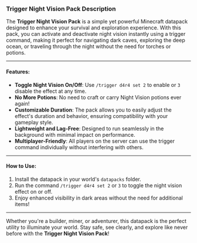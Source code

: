 ### **Trigger Night Vision Pack Description**

The **Trigger Night Vision Pack** is a simple yet powerful Minecraft datapack designed to enhance your survival and exploration experience. With this pack, you can activate and deactivate night vision instantly using a trigger command, making it perfect for navigating dark caves, exploring the deep ocean, or traveling through the night without the need for torches or potions.

---

#### **Features:**
- **Toggle Night Vision On/Off**: Use `/trigger d4r4 set 2` to enable or `3` disable the effect at any time.
- **No More Potions**: No need to craft or carry Night Vision potions ever again!
- **Customizable Duration**: The pack allows you to easily adjust the effect's duration and behavior, ensuring compatibility with your gameplay style.
- **Lightweight and Lag-Free**: Designed to run seamlessly in the background with minimal impact on performance.
- **Multiplayer-Friendly**: All players on the server can use the trigger command individually without interfering with others.

---

#### **How to Use:**
1. Install the datapack in your world's `datapacks` folder.
2. Run the command `/trigger d4r4 set 2` or `3` to toggle the night vision effect on or off.
3. Enjoy enhanced visibility in dark areas without the need for additional items!

---

Whether you're a builder, miner, or adventurer, this datapack is the perfect utility to illuminate your world. Stay safe, see clearly, and explore like never before with the **Trigger Night Vision Pack**!
